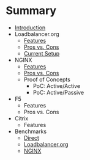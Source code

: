 # Summary

* [Introduction](README.md)
* Loadbalancer.org
   * [Features](chapters/loadbalancer.org/features.md)
   * [Pros vs. Cons](chapters/loadbalancer.org/pros_vs_cons.md)
   * [Current Setup](chapters/loadbalancer.org/current_setup.md)
* NGINX
   * [Features](chapters/nginx/features.md)
   * [Pros vs. Cons](chapters/nginx/pros_vs_cons.md)
   * Proof of Concepts
       * PoC: Active/Active
       * PoC: Active/Passive
* F5
   * Features
   * Pros vs. Cons
* Citrix
   * Features
* Benchmarks
   * [Direct](chapters/benchmarks/direct.md)
   * [Loadbalancer.org](chapters/benchmarks/loadbalancerorg.md)
   * [NGINX](chapters/benchmarks/nginx.md)


